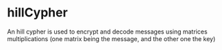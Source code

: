 # hillCypher
An hill cypher is used to encrypt and decode messages using matrices multiplications (one matrix being the message, and the other one the key)
